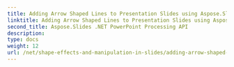 ```yaml
---
title: Adding Arrow Shaped Lines to Presentation Slides using Aspose.Slides
linktitle: Adding Arrow Shaped Lines to Presentation Slides using Aspose.Slides
second_title: Aspose.Slides .NET PowerPoint Processing API
description: 
type: docs
weight: 12
url: /net/shape-effects-and-manipulation-in-slides/adding-arrow-shaped-lines/
---
```

